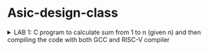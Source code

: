 # Asic-design-class

<details>
<summary>LAB 1: C program to calculate sum from 1 to n (given n) and then compiling the code with both GCC and RISC-V compiler</summary>


This is the code to calculate the sum from 1 to n.

<p align="left">
  <img width="750" alt="1ton" src="https://github.com/user-attachments/assets/c03a8f66-e356-447a-815a-be940fdeec59">
</p>

Compiling the code using GCC compiler :
compiling the sum1ton.c with gcc sum1ton.c and run the executable file ./a.out

<p align="left">
  <img width="750" alt="10" src="https://github.com/user-attachments/assets/9512912e-08f9-4a01-8950-b18ee442cfa4">
</p>

Output for sum from 1 to 15 is shown.

Compiling the code using RISC-V compiler :

<p align="left">
  <img width="750" alt="Screenshot 2024-08-07 125754" src="https://github.com/user-attachments/assets/880561bb-45f1-466d-ada0-306014f6dbff">
</p>

riscv64-unknown-elf-gcc -o1 -mabi=lp64 -march=rv64i -o sum1ton.o sum1ton.c
<p align="left">
  <img width="750" alt="Screenshot 2024-08-07 124955" src="https://github.com/user-attachments/assets/b16030f7-9103-41bb-ac09-5b6a0fd19563">
</p>

riscv64-unknown-elf-gcc -ofast -mabi=lp64 -march=rv64i -o sum1ton.o sum1ton.c
<p align="left">
  <img width="750" alt="2Screenshot 2024-08-07 125611" src="https://github.com/user-attachments/assets/52816414-52f2-49cd-b9e0-b25e3db9c375">

</p>

</details>


